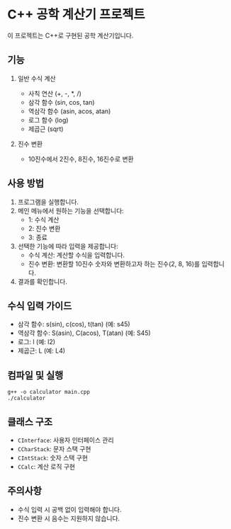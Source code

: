 # C++ 공학 계산기 프로젝트

이 프로젝트는 C++로 구현된 공학 계산기입니다.

## 기능

1. 일반 수식 계산
   - 사칙 연산 (+, -, *, /)
   - 삼각 함수 (sin, cos, tan)
   - 역삼각 함수 (asin, acos, atan)
   - 로그 함수 (log)
   - 제곱근 (sqrt)

2. 진수 변환
   - 10진수에서 2진수, 8진수, 16진수로 변환

## 사용 방법

1. 프로그램을 실행합니다.
2. 메인 메뉴에서 원하는 기능을 선택합니다:
   - 1: 수식 계산
   - 2: 진수 변환
   - 3: 종료
3. 선택한 기능에 따라 입력을 제공합니다:
   - 수식 계산: 계산할 수식을 입력합니다.
   - 진수 변환: 변환할 10진수 숫자와 변환하고자 하는 진수(2, 8, 16)를 입력합니다.
4. 결과를 확인합니다.

## 수식 입력 가이드

- 삼각 함수: s(sin), c(cos), t(tan) (예: s45)
- 역삼각 함수: S(asin), C(acos), T(atan) (예: S45)
- 로그: l (예: l2)
- 제곱근: L (예: L4)

## 컴파일 및 실행

```
g++ -o calculator main.cpp
./calculator
```

## 클래스 구조

- `CInterface`: 사용자 인터페이스 관리
- `CCharStack`: 문자 스택 구현
- `CIntStack`: 숫자 스택 구현
- `CCalc`: 계산 로직 구현

## 주의사항

- 수식 입력 시 공백 없이 입력해야 합니다.
- 진수 변환 시 음수는 지원하지 않습니다.
